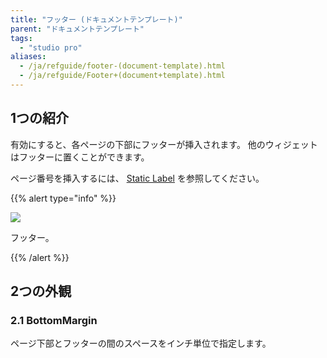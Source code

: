 ```yaml
---
title: "フッター (ドキュメントテンプレート)"
parent: "ドキュメントテンプレート"
tags:
  - "studio pro"
aliases:
  - /ja/refguide/footer-(document-template).html
  - /ja/refguide/Footer+(document+template).html
---
```


## 1つの紹介

有効にすると、各ページの下部にフッターが挿入されます。 他のウィジェットはフッターに置くことができます。

ページ番号を挿入するには、 [Static Label](static-label-document-template) を参照してください。

{{% alert type="info" %}}

![](attachments/document-templates/918235.png)

フッター。

{{% /alert %}}

## 2つの外観

### 2.1 BottomMargin

ページ下部とフッターの間のスペースをインチ単位で指定します。
